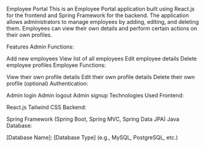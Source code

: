 Employee Portal
This is an Employee Portal application built using React.js for the frontend and Spring Framework for the backend. The application allows administrators to manage employees by adding, editing, and deleting them. Employees can view their own details and perform certain actions on their own profiles.

Features
Admin Functions:

Add new employees
View list of all employees
Edit employee details
Delete employee profiles
Employee Functions:

View their own profile details
Edit their own profile details
Delete their own profile (optional)
Authentication:

Admin login
Admin logout
Admin signup
Technologies Used
Frontend:

React.js
Tailwind CSS
Backend:

Spring Framework (Spring Boot, Spring MVC, Spring Data JPA)
Java
Database:

[Database Name]: [Database Type] (e.g., MySQL, PostgreSQL, etc.)
